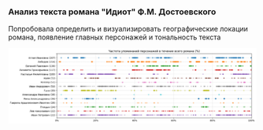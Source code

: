 ### Анализ текста романа "Идиот" Ф.М. Достоевского

 Попробовала определить и визуализировать географические локации романа, появление главных персонажей и тональность текста


<img src="https://github.com/SteppyN/analysis_books/blob/main/characters.png"> 
